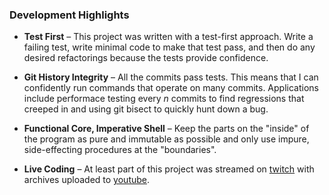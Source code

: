 ### Development Highlights

* **Test First** – This project was written with a test-first approach. Write a failing test, write minimal code to make that test pass, and then do any desired refactorings because the tests provide confidence.
* **Git History Integrity** – All the commits pass tests. This means that I can confidently run commands that operate on many commits. Applications include performace testing every *n* commits to find regressions that creeped in and using git bisect to quickly hunt down a bug.
* **Functional Core, Imperative Shell** – Keep the parts on the "inside" of the program as pure and immutable as possible and only use impure, side-effecting procedures at the "boundaries".

* **Live Coding** – At least part of this project was streamed on [twitch](https://www.twitch.tv/rainocodes) with archives uploaded to [youtube](https://www.youtube.com/channel/UCx02LJT0RTblmsGnDoNGxKw).

